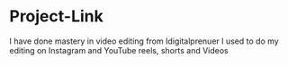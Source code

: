 # Project-Link
I have done mastery in video editing from Idigitalprenuer
I used to do my editing on Instagram and YouTube reels, shorts and Videos 
